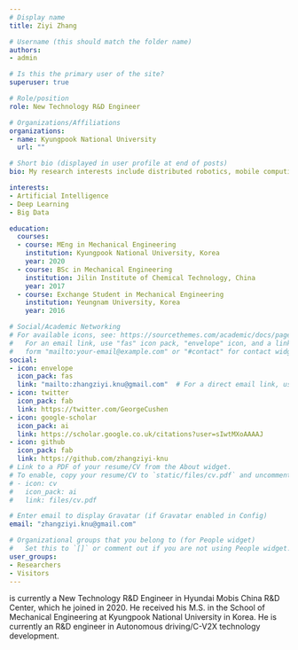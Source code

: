 ```yaml
---
# Display name
title: Ziyi Zhang

# Username (this should match the folder name)
authors:
- admin

# Is this the primary user of the site?
superuser: true

# Role/position
role: New Technology R&D Engineer

# Organizations/Affiliations
organizations:
- name: Kyungpook National University
  url: ""

# Short bio (displayed in user profile at end of posts)
bio: My research interests include distributed robotics, mobile computing and programmable matter.

interests:
- Artificial Intelligence
- Deep Learning
- Big Data

education:
  courses:
  - course: MEng in Mechanical Engineering
    institution: Kyungpook National University, Korea
    year: 2020
  - course: BSc in Mechanical Engineering
    institution: Jilin Institute of Chemical Technology, China
    year: 2017
  - course: Exchange Student in Mechanical Engineering
    institution: Yeungnam University, Korea
    year: 2016 

# Social/Academic Networking
# For available icons, see: https://sourcethemes.com/academic/docs/page-builder/#icons
#   For an email link, use "fas" icon pack, "envelope" icon, and a link in the
#   form "mailto:your-email@example.com" or "#contact" for contact widget.
social:
- icon: envelope
  icon_pack: fas
  link: "mailto:zhangziyi.knu@gmail.com"  # For a direct email link, use "mailto:test@example.org".
- icon: twitter
  icon_pack: fab
  link: https://twitter.com/GeorgeCushen
- icon: google-scholar
  icon_pack: ai
  link: https://scholar.google.co.uk/citations?user=sIwtMXoAAAAJ
- icon: github
  icon_pack: fab
  link: https://github.com/zhangziyi-knu
# Link to a PDF of your resume/CV from the About widget.
# To enable, copy your resume/CV to `static/files/cv.pdf` and uncomment the lines below.
# - icon: cv
#   icon_pack: ai
#   link: files/cv.pdf

# Enter email to display Gravatar (if Gravatar enabled in Config)
email: "zhangziyi.knu@gmail.com"

# Organizational groups that you belong to (for People widget)
#   Set this to `[]` or comment out if you are not using People widget.
user_groups:
- Researchers
- Visitors
---
```


is currently a New Technology R&D Engineer in Hyundai Mobis China R&D Center, which he joined in 2020. He received his M.S. in the School of Mechanical Engineering at Kyungpook National University in Korea. He is currently an R&D engineer in Autonomous driving/C-V2X technology development.
